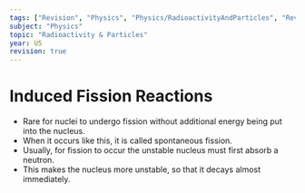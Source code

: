 ```yaml
---
tags: ["Revision", "Physics", "Physics/RadioactivityAndParticles", "Revision/RevisionNotes", "Physics/RadioactivityAndParticles/NuclearFission"]
subject: "Physics"
topic: "Radioactivity & Particles"
year: U5
revision: true
---
```


# Induced Fission Reactions
 - Rare for nuclei to undergo fission without additional energy being put into the nucleus.
 - When it occurs like this, it is called spontaneous fission.
 - Usually, for fission to occur the unstable nucleus must first absorb a neutron.
 - This makes the nucleus more unstable, so that it decays almost immediately.